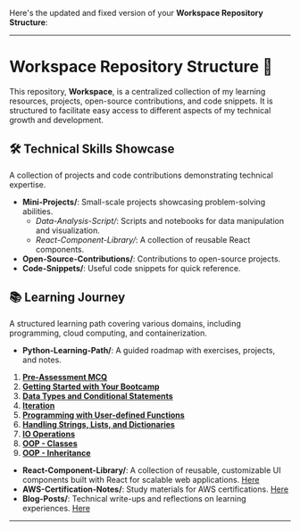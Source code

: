 Here's the updated and fixed version of your **Workspace Repository Structure**:

---

# Workspace Repository Structure 🚀

This repository, **Workspace**, is a centralized collection of my learning resources, projects, open-source contributions, and code snippets. It is structured to facilitate easy access to different aspects of my technical growth and development.

## 🛠 Technical Skills Showcase
A collection of projects and code contributions demonstrating technical expertise.

- **Mini-Projects/**: Small-scale projects showcasing problem-solving abilities.
  - *Data-Analysis-Script/*: Scripts and notebooks for data manipulation and visualization.
  - *React-Component-Library/*: A collection of reusable React components.
- **Open-Source-Contributions/**: Contributions to open-source projects.
- **Code-Snippets/**: Useful code snippets for quick reference.

## 📚 Learning Journey
A structured learning path covering various domains, including programming, cloud computing, and containerization.

- **Python-Learning-Path/**: A guided roadmap with exercises, projects, and notes.

1. **[Pre-Assessment MCQ](https://github.com/GowerCampbell/Pre-Assessment-MCQ)**
2. **[Getting Started with Your Bootcamp](https://github.com/GowerCampbell/Getting-Started-With-Bootcamp)**
3. **[Data Types and Conditional Statements](https://github.com/GowerCampbell/Data-Types-And-Conditional-Statements)**
4. **[Iteration](https://github.com/GowerCampbell/Iteration)**
5. **[Programming with User-defined Functions](https://github.com/GowerCampbell/User-Defined-Functions)**
6. **[Handling Strings, Lists, and Dictionaries](https://github.com/GowerCampbell/Strings-Lists-Dictionaries)**
7. **[IO Operations](https://github.com/GowerCampbell/IO-Operations)**
8. **[OOP - Classes](https://github.com/GowerCampbell/OOP-Classes)**
9. **[OOP - Inheritance](https://github.com/GowerCampbell/OOP-Inheritance)**

- **React-Component-Library/**: A collection of reusable, customizable UI components built with React for scalable web applications. [Here](Mini-Projects/React-Component-Library/INDEX.md)
- **AWS-Certification-Notes/**: Study materials for AWS certifications. [Here](Learning-Journey/AWS-Certification-Notes/README.md)
- **Blog-Posts/**: Technical write-ups and reflections on learning experiences. [Here](Learning-Journey/Blog-Posts/README.md)

---
